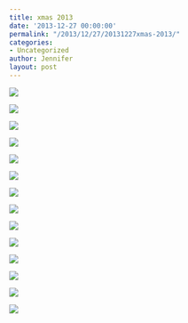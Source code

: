 ```yaml
---
title: xmas 2013
date: '2013-12-27 00:00:00'
permalink: "/2013/12/27/20131227xmas-2013/"
categories:
- Uncategorized
author: Jennifer
layout: post
---
```


<div class="image-gallery-wrapper">
  <p>
    <img src="http://static1.squarespace.com/static/50db6bb3e4b015296cd43789/50dfa5b1e4b0dc6320e0b5ea/52bc217ee4b0d5ba0726214f/1388062488408/2013-12-25+07.31.04.jpg.04.jpg?format=original" />
  </p>

  <p>
    <img src="http://static1.squarespace.com/static/50db6bb3e4b015296cd43789/50dfa5b1e4b0dc6320e0b5ea/52bc218de4b0d5ba07262156/1388062384757/2013-12-24+11.15.49.jpg.49.jpg?format=original" />
  </p>

  <p>
    <img src="http://static1.squarespace.com/static/50db6bb3e4b015296cd43789/50dfa5b1e4b0dc6320e0b5ea/52bc2197e4b0d5ba07262159/1388062560482/2013-12-24+11.31.05.jpg.05.jpg?format=original" />
  </p>

  <p>
    <img src="http://static1.squarespace.com/static/50db6bb3e4b015296cd43789/50dfa5b1e4b0dc6320e0b5ea/52bc21a0e4b0d5ba0726215c/1388062624083/2013-12-24+11.35.11.jpg.11.jpg?format=original" />
  </p>

  <p>
    <img src="http://static1.squarespace.com/static/50db6bb3e4b015296cd43789/50dfa5b1e4b0dc6320e0b5ea/52bc21aae4b09b49d45fe3ec/1388062705215/2013-12-24+11.36.18.jpg.18.jpg?format=original" />
  </p>

  <p>
    <img src="http://static1.squarespace.com/static/50db6bb3e4b015296cd43789/50dfa5b1e4b0dc6320e0b5ea/52bc21b6e4b0d5ba0726215f/1388062805635/2013-12-24+12.38.32.jpg.32.jpg?format=original" />
  </p>

  <p>
    <img src="http://static1.squarespace.com/static/50db6bb3e4b015296cd43789/50dfa5b1e4b0dc6320e0b5ea/52bc21bbe4b0d5ba07262162/1388061293119/2013-12-24+20.38.17.jpg.17.jpg?format=original" />
  </p>

  <p>
    <img src="http://static1.squarespace.com/static/50db6bb3e4b015296cd43789/50dfa5b1e4b0dc6320e0b5ea/52bc21d2e4b0d5ba07262168/1388078674727/2013-12-25+07.36.02.jpg.02.jpg?format=original" />
  </p>

  <p>
    <img src="http://static1.squarespace.com/static/50db6bb3e4b015296cd43789/50dfa5b1e4b0dc6320e0b5ea/52bc21e0e4b0d5ba07262172/1388078529441/2013-12-25+07.47.48.jpg.48.jpg?format=original" />
  </p>

  <p>
    <img src="http://static1.squarespace.com/static/50db6bb3e4b015296cd43789/50dfa5b1e4b0dc6320e0b5ea/52bc21dce4b0d5ba0726216e/1388078760619/2013-12-25+07.47.40.jpg.40.jpg?format=original" />
  </p>

  <p>
    <img src="http://static1.squarespace.com/static/50db6bb3e4b015296cd43789/50dfa5b1e4b0dc6320e0b5ea/52bc21e8e4b09b49d45fe3f9/1388078864369/2013-12-25+08.16.39.jpg.39.jpg?format=original" />
  </p>

  <p>
    <img src="http://static1.squarespace.com/static/50db6bb3e4b015296cd43789/50dfa5b1e4b0dc6320e0b5ea/52bc21fae4b09b49d45fe403/1388078989205/2013-12-25+08.21.01.jpg.01.jpg?format=original" />
  </p>

  <p>
    <img src="http://static1.squarespace.com/static/50db6bb3e4b015296cd43789/50dfa5b1e4b0dc6320e0b5ea/52bc21fee4b09b49d45fe407/1388079068195/2013-12-25+09.46.11.jpg.11.jpg?format=original" />
  </p>

  <p>
    <img src="http://static1.squarespace.com/static/50db6bb3e4b015296cd43789/50dfa5b1e4b0dc6320e0b5ea/52bda3e1e4b0525234c56598/1388159986780/2013-12-25+16.05.18.jpg.18.jpg?format=original" />
  </p>
</div>
